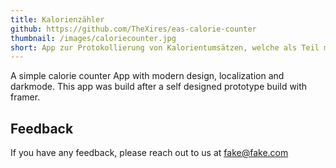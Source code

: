 ```yaml
---
title: Kalorienzähler
github: https://github.com/TheXires/eas-calorie-counter
thumbnail: /images/caloriecounter.jpg
short: App zur Protokollierung von Kalorientumsätzen, welche als Teil meiner Bacherlorarbeit erstellt wurde.
---
```


A simple calorie counter App with modern design, localization and darkmode. This app was build
after a self designed prototype build with framer.

## Feedback

If you have any feedback, please reach out to us at fake@fake.com
